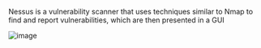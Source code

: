 Nessus is a vulnerability scanner that uses techniques similar to Nmap to find and report vulnerabilities, which are  then presented in a GUI


![image](https://github.com/Shawn-Nichol/TryHackMe/assets/30714313/5d172ecf-3f17-4f65-ab43-ceac6f9515a2)



